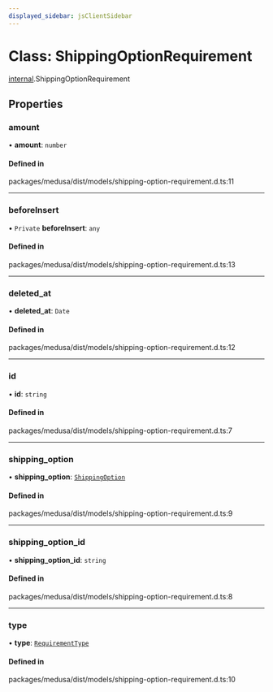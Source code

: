 ```yaml
---
displayed_sidebar: jsClientSidebar
---
```


# Class: ShippingOptionRequirement

[internal](../modules/internal-3.md).ShippingOptionRequirement

## Properties

### amount

• **amount**: `number`

#### Defined in

packages/medusa/dist/models/shipping-option-requirement.d.ts:11

___

### beforeInsert

• `Private` **beforeInsert**: `any`

#### Defined in

packages/medusa/dist/models/shipping-option-requirement.d.ts:13

___

### deleted\_at

• **deleted\_at**: `Date`

#### Defined in

packages/medusa/dist/models/shipping-option-requirement.d.ts:12

___

### id

• **id**: `string`

#### Defined in

packages/medusa/dist/models/shipping-option-requirement.d.ts:7

___

### shipping\_option

• **shipping\_option**: [`ShippingOption`](internal-3.ShippingOption.md)

#### Defined in

packages/medusa/dist/models/shipping-option-requirement.d.ts:9

___

### shipping\_option\_id

• **shipping\_option\_id**: `string`

#### Defined in

packages/medusa/dist/models/shipping-option-requirement.d.ts:8

___

### type

• **type**: [`RequirementType`](../enums/internal-3.RequirementType.md)

#### Defined in

packages/medusa/dist/models/shipping-option-requirement.d.ts:10
